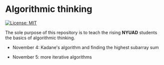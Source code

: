 # Algorithmic thinking

[![License: MIT](https://img.shields.io/badge/License-MIT-yellow.svg)](https://opensource.org/licenses/MIT)


The sole purpose of this repository is to teach the rising **NYUAD** students the basics of algorithmic thinking.


- November 4: Kadane's algorithm and finding the highest subarray sum

- November 5: more iterative algorithms

